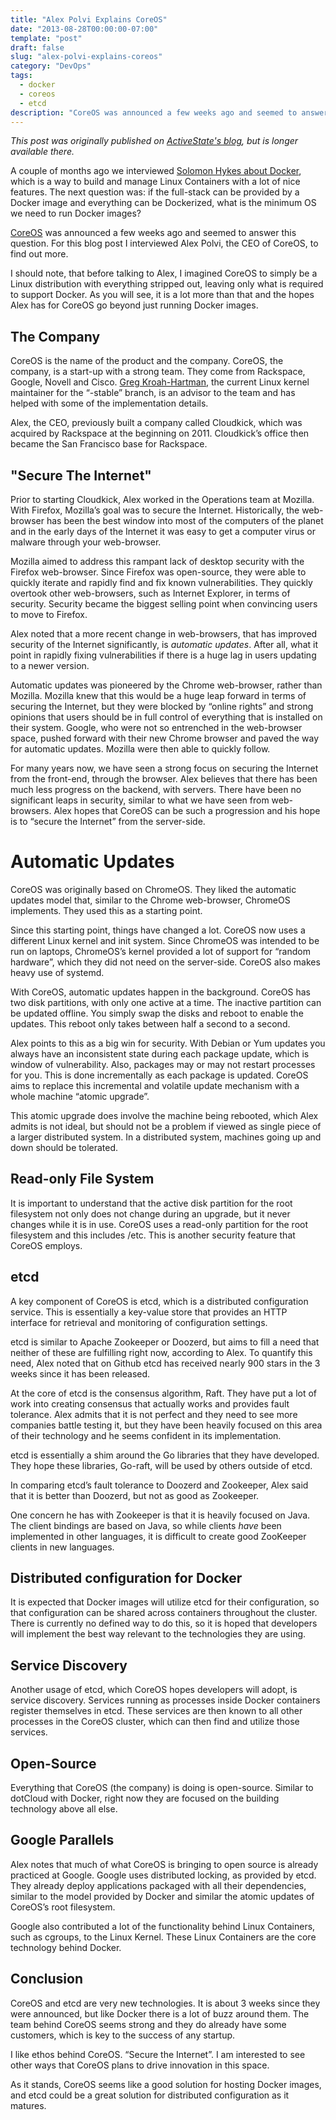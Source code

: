 ```yaml
---
title: "Alex Polvi Explains CoreOS"
date: "2013-08-28T00:00:00-07:00"
template: "post"
draft: false
slug: "alex-polvi-explains-coreos"
category: "DevOps"
tags:
  - docker
  - coreos
  - etcd
description: "CoreOS was announced a few weeks ago and seemed to answer this question. For this blog post I interviewed Alex Polvi, the CEO of CoreOS, to find out more."
---
```

_This post was originally published on [ActiveState's blog](https://www.activestate.com/blog/), but is longer available there._

A couple of months ago we interviewed [Solomon Hykes about Docker](/solomon-hykes-explains-docker), which is a way to build and manage Linux Containers with a lot of nice features. The next question was: if the full-stack can be provided by a Docker image and everything can be Dockerized, what is the minimum OS we need to run Docker images?

[CoreOS](https://coreos.com/) was announced a few weeks ago and seemed to answer this question. For this blog post I interviewed Alex Polvi, the CEO of CoreOS, to find out more.

I should note, that before talking to Alex, I imagined CoreOS to simply be a Linux distribution with everything stripped out, leaving only what is required to support Docker. As you will see, it is a lot more than that and the hopes Alex has for CoreOS go beyond just running Docker images.

## The Company

CoreOS is the name of the product and the company. CoreOS, the company, is a start-up with a strong team. They come from Rackspace, Google, Novell and Cisco. [Greg Kroah-Hartman](https://en.wikipedia.org/wiki/Greg_Kroah-Hartman), the current Linux kernel maintainer for the “-stable” branch, is an advisor to the team and has helped with some of the implementation details.

Alex, the CEO, previously built a company called Cloudkick, which was acquired by Rackspace at the beginning on 2011. Cloudkick’s office then became the San Francisco base for Rackspace.

## "Secure The Internet"

Prior to starting Cloudkick, Alex worked in the Operations team at Mozilla. With Firefox, Mozilla’s goal was to secure the Internet. Historically, the web-browser has been the best window into most of the computers of the planet and in the early days of the Internet it was easy to get a computer virus or malware through your web-browser.

Mozilla aimed to address this rampant lack of desktop security with the Firefox web-browser. Since Firefox was open-source, they were able to quickly iterate and rapidly find and fix known vulnerabilities. They quickly overtook other web-browsers, such as Internet Explorer, in terms of security. Security became the biggest selling point when convincing users to move to Firefox.

Alex noted that a more recent change in web-browsers, that has improved security of the Internet significantly, is *automatic updates*. After all, what it point in rapidly fixing vulnerabilities if there is a huge lag in users updating to a newer version.

Automatic updates was pioneered by the Chrome web-browser, rather than Mozilla. Mozilla knew that this would be a huge leap forward in terms of securing the Internet, but they were blocked by “online rights” and strong opinions that users should be in full control of everything that is installed on their system. Google, who were not so entrenched in the web-browser space, pushed forward with their new Chrome browser and paved the way for automatic updates. Mozilla were then able to quickly follow.

For many years now, we have seen a strong focus on securing the Internet from the front-end, through the browser. Alex believes that there has been much less progress on the backend, with servers. There have been no significant leaps in security, similar to what we have seen from web-browsers. Alex hopes that CoreOS can be such a progression and his hope is to “secure the Internet” from the server-side.

# Automatic Updates

CoreOS was originally based on ChromeOS. They liked the automatic updates model that, similar to the Chrome web-browser, ChromeOS implements. They used this as a starting point.

Since this starting point, things have changed a lot. CoreOS now uses a different Linux kernel and init system. Since ChromeOS was intended to be run on laptops, ChromeOS’s kernel provided a lot of support for “random hardware”, which they did not need on the server-side. CoreOS also makes heavy use of systemd.

With CoreOS, automatic updates happen in the background. CoreOS has two disk partitions, with only one active at a time. The inactive partition can be updated offline. You simply swap the disks and reboot to enable the updates. This reboot only takes between half a second to a second.

Alex points to this as a big win for security. With Debian or Yum updates you always have an inconsistent state during each package update, which is window of vulnerability. Also, packages may or may not restart processes for you. This is done incrementally as each package is updated. CoreOS aims to replace this incremental and volatile update mechanism with a whole machine “atomic upgrade”.

This atomic upgrade does involve the machine being rebooted, which Alex admits is not ideal, but should not be a problem if viewed as single piece of a larger distributed system. In a distributed system, machines going up and down should be tolerated.

## Read-only File System

It is important to understand that the active disk partition for the root filesystem not only does not change during an upgrade, but it never changes while it is in use. CoreOS uses a read-only partition for the root filesystem and this includes /etc. This is another security feature that CoreOS employs.

## etcd

A key component of CoreOS is etcd, which is a distributed configuration service. This is essentially a key-value store that provides an HTTP interface for retrieval and monitoring of configuration settings.

etcd is similar to Apache Zookeeper or Doozerd, but aims to fill a need that neither of these are fulfilling right now, according to Alex. To quantify this need, Alex noted that on Github etcd has received nearly 900 stars in the 3 weeks since it has been released.

At the core of etcd is the consensus algorithm, Raft. They have put a lot of work into creating consensus that actually works and provides fault tolerance. Alex admits that it is not perfect and they need to see more companies battle testing it, but they have been heavily focused on this area of their technology and he seems confident in its implementation.

etcd is essentially a shim around the Go libraries that they have developed. They hope these libraries, Go-raft, will be used by others outside of etcd.

In comparing etcd’s fault tolerance to Doozerd and Zookeeper, Alex said that it is better than Doozerd, but not as good as Zookeeper.

One concern he has with Zookeeper is that it is heavily focused on Java. The client bindings are based on Java, so while clients *have* been implemented in other languages, it is difficult to create good ZooKeeper clients in new languages.

## Distributed configuration for Docker

It is expected that Docker images will utilize etcd for their configuration, so that configuration can be shared across containers throughout the cluster. There is currently no defined way to do this, so it is hoped that developers will implement the best way relevant to the technologies they are using.

## Service Discovery

Another usage of etcd, which CoreOS hopes developers will adopt, is service discovery. Services running as processes inside Docker containers register themselves in etcd. These services are then known to all other processes in the CoreOS cluster, which can then find and utilize those services.

## Open-Source

Everything that CoreOS (the company) is doing is open-source. Similar to dotCloud with Docker, right now they are focused on the building technology above all else.

## Google Parallels

Alex notes that much of what CoreOS is bringing to open source is already practiced at Google. Google uses distributed locking, as provided by etcd. They already deploy applications packaged with all their dependencies, similar to the model provided by Docker and similar the atomic updates of CoreOS’s root filesystem.

Google also contributed a lot of the functionality behind Linux Containers, such as cgroups, to the Linux Kernel. These Linux Containers are the core technology behind Docker.

## Conclusion

CoreOS and etcd are very new technologies. It is about 3 weeks since they were announced, but like Docker there is a lot of buzz around them. The team behind CoreOS seems strong and they do already have some customers, which is key to the success of any startup.

I like ethos behind CoreOS. “Secure the Internet”. I am interested to see other ways that CoreOS plans to drive innovation in this space.

As it stands, CoreOS seems like a good solution for hosting Docker images, and etcd could be a great solution for distributed configuration as it matures.